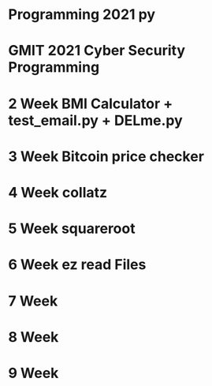 # Programming 2021 py
# GMIT 2021 Cyber Security Programming


# 2 Week BMI Calculator + test_email.py + DELme.py
# 3 Week Bitcoin price checker
# 4 Week collatz
# 5 Week squareroot
# 6 Week ez read Files
# 7 Week 
# 8 Week 
# 9 Week 